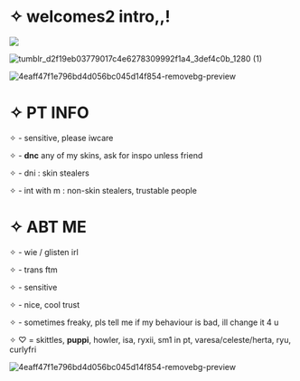 # ✧ welcomes2 intro,,!

![](https://komarev.com/ghpvc/?username=litteryzu&color=641c41&style=for-the-badge&label=PROFILE+VIEWS) 

![tumblr_d2f19eb03779017c4e6278309992f1a4_3def4c0b_1280 (1)](https://github.com/user-attachments/assets/c453eec9-be65-4984-9608-f8e4fa9f4542)


![4eaff47f1e796bd4d056bc045d14f854-removebg-preview](https://github.com/user-attachments/assets/d729e0cd-357f-4d0e-ab8d-85900aa68eee)

# ✧ PT INFO

✧ - sensitive, please iwcare

✧ - **dnc** any of my skins, ask for inspo unless friend

✧ - dni : skin stealers

✧ - int with m : non-skin stealers, trustable people

# ✧ ABT ME

✧ - wie / glisten irl 

✧ - trans ftm

✧ - sensitive

✧ - nice, cool trust

✧ - sometimes freaky, pls tell me if my behaviour is bad, ill change it 4 u

✧ ♡ = skittles, **puppi**, howler, isa, ryxii, sm1 in pt, varesa/celeste/herta, ryu, curlyfri

![4eaff47f1e796bd4d056bc045d14f854-removebg-preview](https://github.com/user-attachments/assets/d729e0cd-357f-4d0e-ab8d-85900aa68eee)
